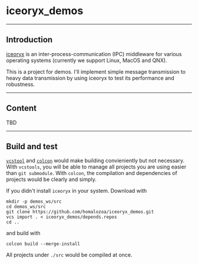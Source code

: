 # iceoryx_demos

---
## Introduction

[iceoryx](https://github.com/eclipse-iceoryx/iceoryx) is an inter-process-communication (IPC) middleware for various operating systems (currently we support Linux, MacOS and QNX).

This is a project for demos. I'll implement simple message transmission to heavy data transmission by using iceoryx to test its performance and robustness.

---
## Content

TBD

---
## Build and test

[`vcstool`](https://github.com/dirk-thomas/vcstool) and [`colcon`](http://colcon.readthedocs.io/) would make building convieniently but not necessary. With `vcstools`, you will be able to manage all projects you are using easier than `git submodule`. With `colcon`, the compilation and dependencies of projects would be clearly and simply.

If you didn't install `iceoryx` in your system. Download with 

```
mkdir -p demos_ws/src
cd demos_ws/src
git clone https://github.com/homalozoa/iceoryx_demos.git
vcs import . < iceoryx_demos/depends.repos
cd ..
```

and build with 

```
colcon build --merge-install
```

All projects under `./src` would be compiled at once.

